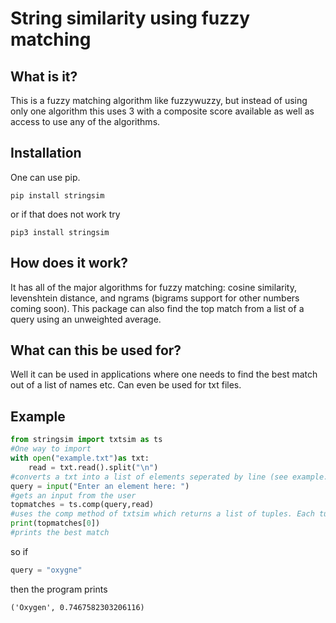 # String similarity using fuzzy matching
## What is it?
This is a fuzzy matching algorithm like fuzzywuzzy, but instead of using only one algorithm this uses 3 with a composite score available as well as access to use any of the algorithms.
## Installation

One can use pip.
```
pip install stringsim
```
or if that does not work try
```
pip3 install stringsim
```
## How does it work?
It has all of the major algorithms for fuzzy matching: cosine similarity, levenshtein distance, and ngrams (bigrams support for other numbers coming soon). This package can also find the top match from a list of a query using an unweighted average.
## What can this be used for?
Well it can be used in applications where one needs to find the best match out of a list of names etc. Can even be used for txt files.
## Example
```python
from stringsim import txtsim as ts
#One way to import 
with open("example.txt")as txt:
    read = txt.read().split("\n")
#converts a txt into a list of elements seperated by line (see example.txt)
query = input("Enter an element here: ")
#gets an input from the user
topmatches = ts.comp(query,read)
#uses the comp method of txtsim which returns a list of tuples. Each tuple contains the name of the element and also the match score(higher is better). These are aranged in highest to lowest score.
print(topmatches[0])
#prints the best match
```
so if
```python
query = "oxygne"
```
then the program prints
```
('Oxygen', 0.7467582303206116)
```